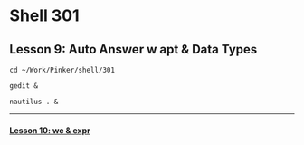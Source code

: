 # Shell 301
## Lesson 9: Auto Answer w apt & Data Types

`cd ~/Work/Pinker/shell/301`

`gedit &`

`nautilus . &`
___



#### [Lesson 10: wc & expr](https://github.com/inkVerb/pinker/blob/master/301-shell/Lesson-10.md)
